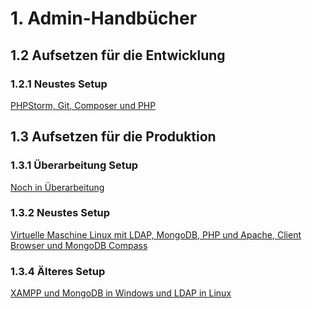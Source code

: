 # 1. Admin-Handbücher

## 1.2 Aufsetzen für die Entwicklung

### 1.2.1 Neustes Setup

[PHPStorm, Git, Composer und PHP](doc/readme/development.md)

## 1.3 Aufsetzen für die Produktion

### 1.3.1 Überarbeitung Setup

[Noch in Überarbeitung](doc/readme/production.md)

### 1.3.2 Neustes Setup

[Virtuelle Maschine Linux mit LDAP, MongoDB, PHP und Apache, Client Browser und MongoDB Compass](doc/readme/time_recording_server.md)

### 1.3.4 Älteres Setup

[XAMPP und MongoDB in Windows und LDAP in Linux](doc/readme/README.md)